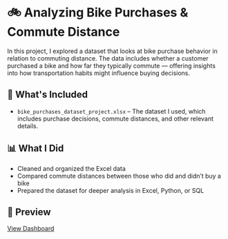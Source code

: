 # 🚲 Analyzing Bike Purchases & Commute Distance

In this project, I explored a dataset that looks at bike purchase behavior in relation to commuting distance. The data includes whether a customer purchased a bike and how far they typically commute — offering insights into how transportation habits might influence buying decisions.

## 📂 What's Included

- `bike_purchases_dataset_project.xlsx` – The dataset I used, which includes purchase decisions, commute distances, and other relevant details.

## 📊 What I Did

- Cleaned and organized the Excel data
- Compared commute distances between those who did and didn’t buy a bike
- Prepared the dataset for deeper analysis in Excel, Python, or SQL

## 📎 Preview

[View Dashboard](https://raw.githubusercontent.com/sedmond85/bike_purchases_project/refs/heads/main/Screenshot%202025-08-08%20001804.png)

